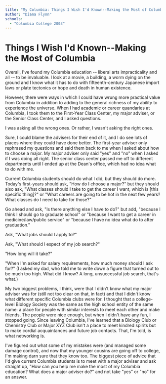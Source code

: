 ```yaml
---
title: "My Columbia: Things I Wish I'd Known--Making the Most of Columbia"
author: "Diana Flynn"
schools:
  - "Columbia College 2003"
---
```


# Things I Wish I'd Known--Making the Most of Columbia

Overall, I've found my Columbia education -- liberal arts impracticality and all -- to be invaluable.  I look at a movie, a building, a worm dying on the ground and I know what it has to do with fifteenth-century Japanese import laws or plate tectonics or hope and death in human existence.

However, there were ways in which I could have wrung more practical value from Columbia in addition to adding to the general richness of my ability to experience the universe.  When I had academic or career quandaries at Columbia, I took them to the First-Year Class Center, my major adviser, or the Senior Class Center, and I asked questions.

I was asking all the wrong ones.  Or rather, I wasn't asking the right ones.

Sure, I could blame the advisers for their end of it, and I do see lots of places where they could have done better.  The first-year adviser only rephrased my questions and said them back to me when I asked about how to choose a major.  My major adviser only said "yes" and "no" when I asked if I was doing all right.  The senior class center passed me off to different departments until I ended up at the Dean's office, which had no idea what to do with me.

Current Columbia students should do what I did, but they should do more.  Today's first-years should ask, "How do I choose a major?" but they should also ask, "What classes should I take to get the career I want, which is [this specific thing]?" or "What careers are going to be hot in the next few years?  What classes do I need to take for those?"

Go ahead and ask, "Is there anything else I have to do?" but add, "because I think I should go to graduate school" or "because I want to get a career in medicine/law/public service" or "because I have no idea what do to after graduation."

Ask, "What jobs should I apply to?"

Ask, "What should I expect of my job search?"

"How long will it take?"

"When I'm asked for salary requirements, how much money should I ask for?" (I asked my dad, who told me to write down a figure that turned out to be much too high.  What did I know?  A long, unsuccessful job search, that's what.)

My two biggest problems, I think, were that I didn't know what my major adviser was for (still not too clear on that, in fact) and that I didn't know what different specific Columbia clubs were for.  I thought that a college-level Biology Society was the same as the high school entity of the same name: a place for people with similar interests to meet each other and make friends.  The people were nice enough, but when I didn't have any fun, I stopped going.  Since leaving Columbia, I've learned that a Biology Club or Chemistry Club or Major XYZ Club isn't a place to meet kindred spirits but to make cordial acquaintances and future job contacts.  That, I'm told, is what networking is.

I've figured out what some of my mistakes were (and managed some damage control), and now that my younger cousins are going off to college, I'm making darn sure that they know too.  The biggest piece of advice that I'd give current Columbia students is to meet with a major adviser and ask straight up, "How can you help me make the most of my Columbia education?  What does a major adviser do?" and not take "yes" or "no" for an answer.

